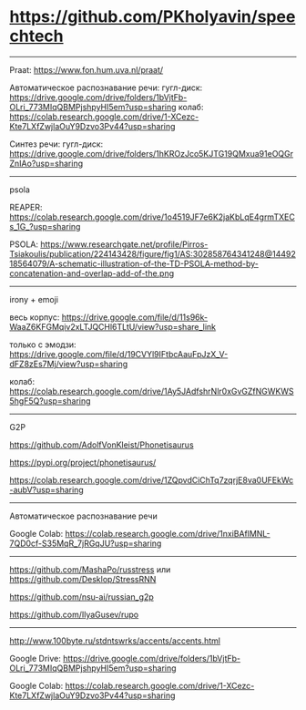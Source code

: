 # https://github.com/PKholyavin/speechtech

---
Praat: https://www.fon.hum.uva.nl/praat/ 

Автоматическое распознавание речи: 
гугл-диск: https://drive.google.com/drive/folders/1bVjtFb-OLri_773MIqQBMPjshpyHI5em?usp=sharing 
колаб: https://colab.research.google.com/drive/1-XCezc-Kte7LXfZwjlaOuY9Dzvo3Pv44?usp=sharing 

Синтез речи: 
гугл-диск: https://drive.google.com/drive/folders/1hKROzJco5KJTG19QMxua91eOQGrZnIAo?usp=sharing 

---

psola

REAPER: https://colab.research.google.com/drive/1o4519JF7e6K2jaKbLqE4grmTXECs_1G_?usp=sharing

PSOLA: https://www.researchgate.net/profile/Pirros-Tsiakoulis/publication/224143428/figure/fig1/AS:302858764341248@1449218564079/A-schematic-illustration-of-the-TD-PSOLA-method-by-concatenation-and-overlap-add-of-the.png

---

irony + emoji

весь корпус: https://drive.google.com/file/d/11s96k-WaaZ6KFGMqiv2xLTJQCHl6TLtU/view?usp=share_link

только с эмодзи: https://drive.google.com/file/d/19CVYl9IFtbcAauFpJzX_V-dFZ8zEs7Mj/view?usp=sharing

колаб: https://colab.research.google.com/drive/1Ay5JAdfshrNlr0xGvGZfNGWKWS5hgF5Q?usp=sharing


---

G2P

https://github.com/AdolfVonKleist/Phonetisaurus

https://pypi.org/project/phonetisaurus/

https://colab.research.google.com/drive/1ZQpvdCiChTq7zqrjE8va0UFEkWc-aubV?usp=sharing


---

Автоматическое распознавание речи

Google Colab: https://colab.research.google.com/drive/1nxiBAflMNL-7QD0cf-S35MqR_7jRGqJU?usp=sharing


---

https://github.com/MashaPo/russtress или https://github.com/Desklop/StressRNN

https://github.com/nsu-ai/russian_g2p

https://github.com/IlyaGusev/rupo

---

http://www.100byte.ru/stdntswrks/accents/accents.html




Google Drive: https://drive.google.com/drive/folders/1bVjtFb-OLri_773MIqQBMPjshpyHI5em?usp=sharing

Google Colab: https://colab.research.google.com/drive/1-XCezc-Kte7LXfZwjlaOuY9Dzvo3Pv44?usp=sharing
